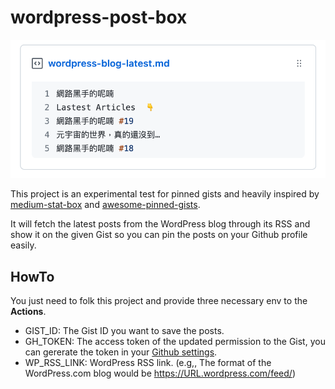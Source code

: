 # wordpress-post-box

![screensho](./asset/thumb.png)

This project is an experimental test for pinned gists and heavily inspired by
[medium-stat-box](https://github.com/kylemocode/medium-stat-box) and
[awesome-pinned-gists](https://github.com/matchai/awesome-pinned-gists).

It will fetch the latest posts from the WordPress blog through its RSS and show
it on the given Gist so you can pin the posts on your Github profile easily.

## HowTo

You just need to folk this project and provide three necessary env to the
**Actions**.

- GIST_ID: The Gist ID you want to save the posts.
- GH_TOKEN: The access token of the updated permission to the Gist, you can
  gererate the token in your [Github settings](https://github.com/settings/).
- WP_RSS_LINK: WordPress RSS link. (e.g,, The format of the WordPress.com blog
  would be https://URL.wordpress.com/feed/)
